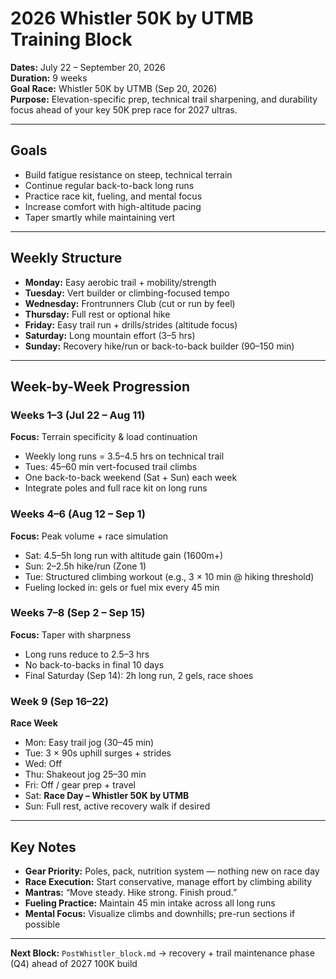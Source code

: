 # 2026 Whistler 50K by UTMB Training Block

**Dates:** July 22 – September 20, 2026  
**Duration:** 9 weeks  
**Goal Race:** Whistler 50K by UTMB (Sep 20, 2026)  
**Purpose:** Elevation-specific prep, technical trail sharpening, and durability focus ahead of your key 50K prep race for 2027 ultras.

---

## Goals
- Build fatigue resistance on steep, technical terrain
- Continue regular back-to-back long runs
- Practice race kit, fueling, and mental focus
- Increase comfort with high-altitude pacing
- Taper smartly while maintaining vert

---

## Weekly Structure
- **Monday:** Easy aerobic trail + mobility/strength
- **Tuesday:** Vert builder or climbing-focused tempo
- **Wednesday:** Frontrunners Club (cut or run by feel)
- **Thursday:** Full rest or optional hike
- **Friday:** Easy trail run + drills/strides (altitude focus)
- **Saturday:** Long mountain effort (3–5 hrs)
- **Sunday:** Recovery hike/run or back-to-back builder (90–150 min)

---

## Week-by-Week Progression

### Weeks 1–3 (Jul 22 – Aug 11)
**Focus:** Terrain specificity & load continuation
- Weekly long runs = 3.5–4.5 hrs on technical trail
- Tues: 45–60 min vert-focused trail climbs
- One back-to-back weekend (Sat + Sun) each week
- Integrate poles and full race kit on long runs

### Weeks 4–6 (Aug 12 – Sep 1)
**Focus:** Peak volume + race simulation
- Sat: 4.5–5h long run with altitude gain (1600m+)
- Sun: 2–2.5h hike/run (Zone 1)
- Tue: Structured climbing workout (e.g., 3 × 10 min @ hiking threshold)
- Fueling locked in: gels or fuel mix every 45 min

### Weeks 7–8 (Sep 2 – Sep 15)
**Focus:** Taper with sharpness
- Long runs reduce to 2.5–3 hrs
- No back-to-backs in final 10 days
- Final Saturday (Sep 14): 2h long run, 2 gels, race shoes

### Week 9 (Sep 16–22)
**Race Week**
- Mon: Easy trail jog (30–45 min)
- Tue: 3 × 90s uphill surges + strides
- Wed: Off
- Thu: Shakeout jog 25–30 min
- Fri: Off / gear prep + travel
- Sat: **Race Day – Whistler 50K by UTMB**
- Sun: Full rest, active recovery walk if desired

---

## Key Notes
- **Gear Priority:** Poles, pack, nutrition system — nothing new on race day
- **Race Execution:** Start conservative, manage effort by climbing ability
- **Mantras:** “Move steady. Hike strong. Finish proud.”
- **Fueling Practice:** Maintain 45 min intake across all long runs
- **Mental Focus:** Visualize climbs and downhills; pre-run sections if possible

---

**Next Block:** `PostWhistler_block.md` → recovery + trail maintenance phase (Q4) ahead of 2027 100K build

